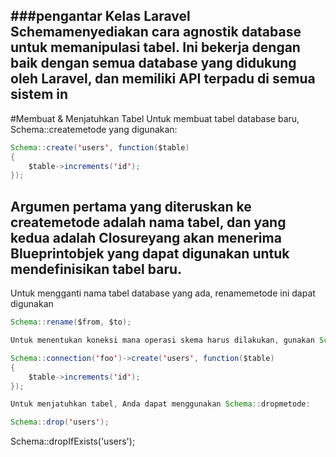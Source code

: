 ###pengantar
Kelas Laravel Schemamenyediakan cara agnostik database untuk memanipulasi tabel. Ini bekerja dengan baik dengan semua database yang didukung oleh Laravel, dan memiliki API terpadu di semua sistem in
---
#Membuat & Menjatuhkan Tabel
Untuk membuat tabel database baru, Schema::createmetode yang digunakan:

```java
Schema::create('users', function($table)
{
    $table->increments('id');
});
```
Argumen pertama yang diteruskan ke createmetode adalah nama tabel, dan yang kedua adalah Closureyang akan menerima Blueprintobjek yang dapat digunakan untuk mendefinisikan tabel baru.
---
Untuk mengganti nama tabel database yang ada, renamemetode ini dapat digunakan
```java
Schema::rename($from, $to);

Untuk menentukan koneksi mana operasi skema harus dilakukan, gunakan Schema::connectionmetode:

Schema::connection('foo')->create('users', function($table)
{
    $table->increments('id');
});

Untuk menjatuhkan tabel, Anda dapat menggunakan Schema::dropmetode:

Schema::drop('users');
```

Schema::dropIfExists('users');

